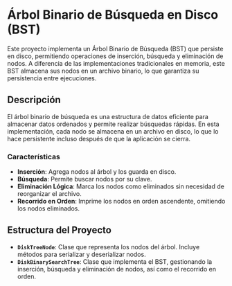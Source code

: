 # Árbol Binario de Búsqueda en Disco (BST)

Este proyecto implementa un Árbol Binario de Búsqueda (BST) que persiste en disco, permitiendo operaciones de inserción, búsqueda y eliminación de nodos. A diferencia de las implementaciones tradicionales en memoria, este BST almacena sus nodos en un archivo binario, lo que garantiza su persistencia entre ejecuciones.

## Descripción

El árbol binario de búsqueda es una estructura de datos eficiente para almacenar datos ordenados y permite realizar búsquedas rápidas. En esta implementación, cada nodo se almacena en un archivo en disco, lo que lo hace persistente incluso después de que la aplicación se cierra.

### Características

- **Inserción**: Agrega nodos al árbol y los guarda en disco.
- **Búsqueda**: Permite buscar nodos por su clave.
- **Eliminación Lógica**: Marca los nodos como eliminados sin necesidad de reorganizar el archivo.
- **Recorrido en Orden**: Imprime los nodos en orden ascendente, omitiendo los nodos eliminados.

## Estructura del Proyecto

- **`DiskTreeNode`**: Clase que representa los nodos del árbol. Incluye métodos para serializar y deserializar nodos.
- **`DiskBinarySearchTree`**: Clase que implementa el BST, gestionando la inserción, búsqueda y eliminación de nodos, así como el recorrido en orden.

